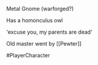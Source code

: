 Metal Gnome (warforged?)

Has a homonculus owl

'excuse you, my parents are dead'

Old master went by [[Pewter]]



#PlayerCharacter